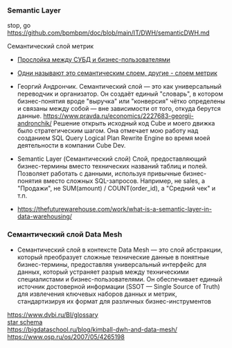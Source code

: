 ### Semantic Layer
stop, go https://github.com/bpmbpm/doc/blob/main/IT/DWH/semanticDWH.md

Семантический слой метрик
- [Прослойка между СУБД и бизнес-пользователями](https://habr.com/ru/companies/otus/articles/732066/)
- [Одни называют это семантическим слоем, другие - слоем метрик](https://datafinder.ru/products/semanticheskiy-sloy-chto-eto-takoe-i-kakim-dolzhen-byt)
- Георгий Андрончик. Семантический слой — это как универсальный переводчик и организатор. Он создаёт единый "словарь", в котором бизнес-понятия вроде "выручка" или "конверсия" чётко определены и связаны между собой — вне зависимости от того, откуда берутся данные. https://www.pravda.ru/economics/2227683-georgii-andronchik/  Решение открыть исходный код Cube и моего движка было стратегическим шагом. Она отмечает мою работу над созданием SQL Query Logical Plan Rewrite Engine во время моей деятельности в компании Cube Dev.

- Semantic Layer (Семантический слой) Слой, предоставляющий бизнес-термины вместо технических названий таблиц и полей. Позволяет работать с данными, используя привычные бизнес-понятия вместо сложных SQL-запросов. Например, не sales, а "Продажи", не SUM(amount) / COUNT(order_id), а "Средний чек" и т.п.
- https://thefuturewarehouse.com/work/what-is-a-semantic-layer-in-data-warehousing/

### Семантический слой Data Mesh
- Семантический слой в контексте Data Mesh — это слой абстракции, который преобразует сложные технические данные в понятные бизнес-термины, предоставляя универсальный интерфейс для данных, который устраняет разрыв между техническими специалистами и бизнес-пользователями. Он обеспечивает единый источник достоверной информации (SSOT — Single Source of Truth) для извлечения ключевых наборов данных и метрик, стандартизируя их формат для различных бизнес-инструментов

https://www.dvbi.ru/BI/glossary  
[star schema](https://ru.wikipedia.org/wiki/%D0%A1%D1%85%D0%B5%D0%BC%D0%B0_%D0%B7%D0%B2%D0%B5%D0%B7%D0%B4%D1%8B)  
https://bigdataschool.ru/blog/kimball-dwh-and-data-mesh/  
https://www.osp.ru/os/2007/05/4265198
